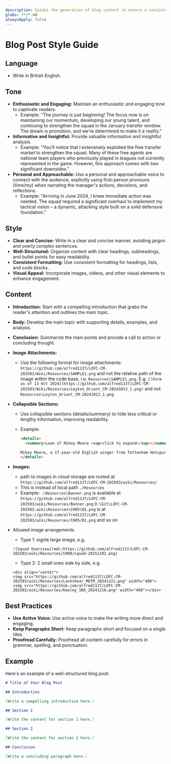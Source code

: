 ```yaml
---
description: Guides the generation of blog content to ensure a consistent tone and style, including image attachment and collapsible section guidelines.
globs: **/*.md
alwaysApply: false
---
```


# Blog Post Style Guide

## Language
*   Write in British English.

## Tone

*   **Enthusiastic and Engaging:** Maintain an enthusiastic and engaging tone to captivate readers.
    *   Example: "The journey is just beginning! The focus now is on maintaining our momentum, developing our young talent, and continuing to strengthen the squad in the January transfer window. The dream is promotion, and we're determined to make it a reality."
*   **Informative and Insightful:** Provide valuable information and insightful analysis.
    *   Example: "You'll notice that I extensively exploited the free transfer market to strengthen the squad. Many of these free agents are national team players who previously played in leagues not currently represented in the game. However, this approach comes with two significant downsides."
*   **Personal and Approachable:** Use a personal and approachable voice to connect with the audience, explicitly using first-person pronouns (I/me/my) when narrating the manager's actions, decisions, and reflections.
    *   Example: "Arriving in June 2024, I knew immediate action was needed. The squad required a significant overhaul to implement my tactical vision – a dynamic, attacking style built on a solid defensive foundation."

## Style

*   **Clear and Concise:** Write in a clear and concise manner, avoiding jargon and overly complex sentences.
*   **Well-Structured:** Organize content with clear headings, subheadings, and bullet points for easy readability.
*   **Consistent Formatting:** Use consistent formatting for headings, lists, and code blocks.
*   **Visual Appeal:** Incorporate images, videos, and other visual elements to enhance engagement.

## Content

*   **Introduction:** Start with a compelling introduction that grabs the reader's attention and outlines the main topic.
*   **Body:** Develop the main topic with supporting details, examples, and analysis.
*   **Conclusion:** Summarize the main points and provide a call to action or concluding thought.
*   **Image Attachments:**
    *   Use the following format for image attachments: `https://github.com/alfred1137/LOFC-CM-202503/Wiki/Resources/SAMPLE1.png` and not the relative path of the image within the code base, i.e. `Resources\SAMPLE1.png`. E.g. `[!Form as of 13 Oct 2024](https://github.com/alfred1137/LOFC-CM-202503/Wiki/Resources/Leyton_Orient_CM-20241013_1.png)` and not `Resources\Leyton_Orient_CM-20241013_1.png`
*   **Collapsible Sections:**
    *   Use collapsible sections (details/summary) to hide less critical or lengthy information, improving readability.
    *   Example:

        ````markdown
        <details>
          <summary>Loan of Mikey Moore <sup>click to expand</sup></summary>

        Mikey Moore, a 17-year-old English winger from Tottenham Hotspur, is considered one of the brightest prospects in English football. He has won it all at the U17 and U21 level, and has since then become Spurs' youngest-ever Premier League player. This impressive trajectory made securing his loan spell a straightforward decision for both clubs. It will provide him with valuable first-team experience and much needed reinforcement for the O's.
        </details>
        ````
*   **Images:**
    *   path to images in cloud storage are rooted at `https://github.com/alfred1137/LOFC-CM-202503/wiki/Resources/`
    *   This is instead of local path `./Resources`
    *   Example:
    `.\Resources\Banner.png` is available at `https://github.com/alfred1137/LOFC-CM-202503/wiki/Resources/Banner.png`
    `D:\Git\LOFC-CM-202503.wiki\Resources\CH05\01.png` is at `https://github.com/alfred1137/LOFC-CM-202503/wiki/Resources/CH05/01.png`
    and so on

* Allowed image arrangements
    * Type 1: signle large image, e.g.
    ```
    ![Squad Overview](mdc:https://github.com/alfred1137/LOFC-CM-202503/wiki/Resources/CH08/squad-20251102.png)
    ```
    * Type 2: 2 small ones side by side, e.g.
    ```
    <div align="center">
  <img src="https://github.com/alfred1137/LOFC-CM-202503/wiki/Resources/Lankshear_MOTM_20241221.png" width="400"> <img src="https://github.com/alfred1137/LOFC-CM-202503/wiki/Resources/Keeley_SNS_20241216.png" width="400"></div>
    ```

## Best Practices

*   **Use Active Voice:** Use active voice to make the writing more direct and engaging.
*   **Keep Paragraphs Short:** Keep paragraphs short and focused on a single idea.
*   **Proofread Carefully:** Proofread all content carefully for errors in grammar, spelling, and punctuation.

## Example

Here's an example of a well-structured blog post:

```markdown
# Title of Your Blog Post

## Introduction

[Write a compelling introduction here.]

## Section 1

[Write the content for section 1 here.]

## Section 2

[Write the content for section 2 here.]

## Conclusion

[Write a concluding paragraph here.]
